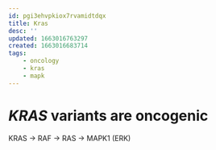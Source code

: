 ```yaml
---
id: pgi3ehvpkiox7rvamidtdqx
title: Kras
desc: ''
updated: 1663016763297
created: 1663016683714
tags:
    - oncology
    - kras
    - mapk
---
```

# *KRAS* variants are oncogenic

KRAS -> RAF -> RAS -> MAPK1 (ERK)